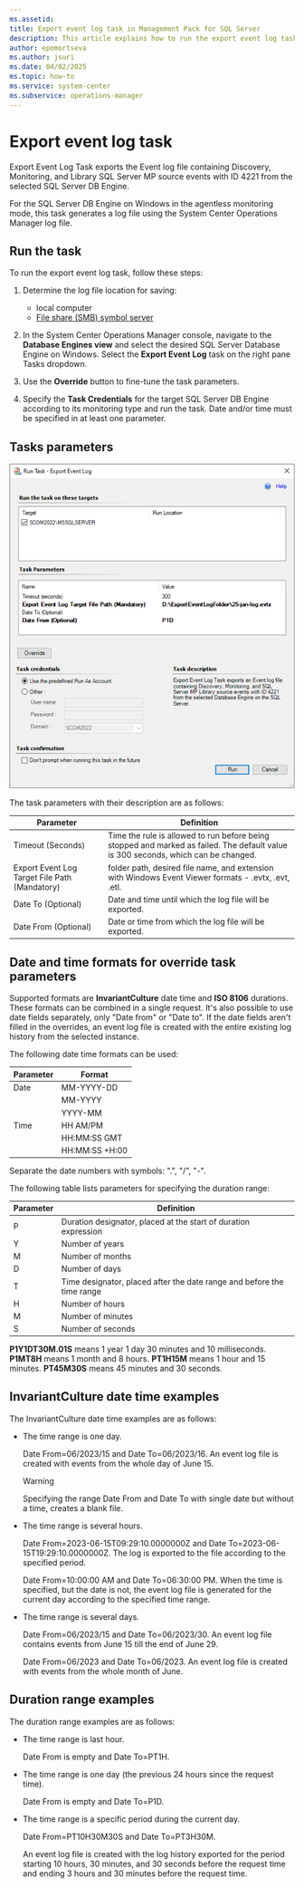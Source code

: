 ```yaml
---
ms.assetid: 
title: Export event log task in Management Pack for SQL Server
description: This article explains how to run the export event log task for DB Engine in SQL Server Management Pack
author: epomortseva
ms.author: jsuri
ms.date: 04/02/2025
ms.topic: how-to
ms.service: system-center
ms.subservice: operations-manager
---
```


# Export event log task

Export Event Log Task exports the Event log file containing Discovery, Monitoring, and Library SQL Server MP source events with ID 4221 from the selected SQL Server DB Engine.

For the SQL Server DB Engine on Windows in the agentless monitoring mode, this task generates a log file using the System Center Operations Manager log file.

## Run the task

To run the export event log task, follow these steps:

1. Determine the log file location for saving:
   - local computer
   - [File share (SMB) symbol server](/windows-hardware/drivers/debugger/file-share--smb--symbol-server)

2. In the System Center Operations Manager console, navigate to the **Database Engines view** and select the desired SQL Server Database Engine on Windows. Select the **Export Event Log** task on the right pane Tasks dropdown.

3. Use the **Override** button to fine-tune the task parameters.

4. Specify the **Task Credentials** for the target SQL Server DB Engine according to its monitoring type and run the task. Date and/or time must be specified in at least one parameter.

## Tasks parameters

![Export Event Log task screenshot.](./media/sql-server-management-pack/export-log-task.png)

The task parameters with their description are as follows:

|Parameter|Definition|
|-|-|
|Timeout (Seconds)|Time the rule is allowed to run before being stopped and marked as failed. The default value is 300 seconds, which can be changed.|
|Export Event Log Target File Path (Mandatory)|folder path, desired file name, and extension with Windows Event Viewer formats - .evtx, .evt, .etl.|
|Date To (Optional)|Date and time until which the log file will be exported.|
|Date From (Optional)|Date or time from which the log file will be exported.|


## Date and time formats for override task parameters

Supported formats are **InvariantCulture** date time and **ISO 8106** durations. These formats can be combined in a single request. It's also possible to use date fields separately, only "Date from" or "Date to". If the date fields aren't filled in the overrides, an event log file is created with the entire existing log history from the selected instance.

The following date time formats can be used:

|Parameter|Format|
|-|-|
|Date|MM-YYYY-DD|
|| MM-YYYY
||YYYY-MM|
|Time|HH AM/PM|
||HH:MM:SS GMT|
||HH:MM:SS +H:00|

Separate the date numbers with symbols: ".", "/", "-".

The following table lists parameters for specifying the duration range:

|Parameter|Definition|
|-|-|
|P|Duration designator, placed at the start of duration expression|
|Y|Number of years|
|M|Number of months|
|D|Number of days|
|T|Time designator, placed after the date range and before the time range|
|H|Number of hours|
|M|Number of minutes|
|S|Number of seconds|

**P1Y1DT30M.01S** means 1 year 1 day 30 minutes and 10 milliseconds.
**P1MT8H** means 1 month and 8 hours.
**PT1H15M** means 1 hour and 15 minutes.
**PT45M30S** means 45 minutes and 30 seconds.
  
## InvariantCulture date time examples

The InvariantCulture date time examples are as follows:

- The time range is one day.

    Date From=06/2023/15 and Date To=06/2023/16. An event log file is created with events from the whole day of June 15.

    > [!WARNING]
    > Specifying the range Date From and Date To with single date but without a time, creates a blank file.  

- The time range is several hours.

    Date From=2023-06-15T09:29:10.0000000Z and Date To=2023-06-15T19:29:10.0000000Z. The log is exported to the file according to the specified period.

    Date From=10:00:00 AM and Date To=06:30:00 PM. When the time is specified, but the date is not, the event log file is generated for the current day according to the specified time range.

- The time range is several days.

    Date From=06/2023/15 and Date To=06/2023/30. An event log file contains events from June 15 till the end of June 29.

    Date From=06/2023 and Date To=06/2023. An event log file is created with events from the whole month of June.

## Duration range examples

The duration range examples are as follows:

- The time range is last hour.

   Date From is empty and Date To=PT1H.

- The time range is one day (the previous 24 hours since the request time).

   Date From is empty and Date To=P1D.

- The time range is a specific period during the current day.

   Date From=PT10H30M30S and Date To=PT3H30M.

   An event log file is created with the log history exported for the period starting 10 hours, 30 minutes, and 30 seconds before the request time and ending 3 hours and 30 minutes before the request time.
